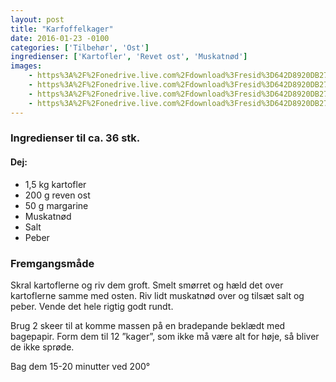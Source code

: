 ```yaml
---
layout: post
title: "Karfoffelkager"
date: 2016-01-23 -0100
categories: ['Tilbehør', 'Ost']
ingredienser: ['Kartofler', 'Revet ost', 'Muskatnød']
images:
    - https%3A%2F%2Fonedrive.live.com%2Fdownload%3Fresid%3D642D8920DB2784EE!127386
    - https%3A%2F%2Fonedrive.live.com%2Fdownload%3Fresid%3D642D8920DB2784EE!127389
    - https%3A%2F%2Fonedrive.live.com%2Fdownload%3Fresid%3D642D8920DB2784EE!127391
    - https%3A%2F%2Fonedrive.live.com%2Fdownload%3Fresid%3D642D8920DB2784EE!127394
---
```


### Ingredienser til ca. 36 stk.
#### Dej:
-   1,5 kg kartofler
-   200 g reven ost
-   50 g margarine
-   Muskatnød
-   Salt
-   Peber

### Fremgangsmåde
Skral kartoflerne og riv dem groft. Smelt smørret og hæld det over kartoflerne samme med osten. Riv lidt muskatnød over og tilsæt salt og peber. Vende det hele rigtig godt rundt.

Brug 2 skeer til at komme massen på en bradepande beklædt med bagepapir.  Form dem til 12 ”kager”, som ikke må være alt for høje, så bliver de ikke sprøde.

Bag dem 15-20 minutter ved 200&deg; 
